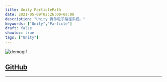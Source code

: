 ```yaml
---
title: Unity ParticlePath
date: 2021-05-09T02:26:00+08:00
description: "Unity 實作粒子路徑系統。"
keywords: ["Unity","Particle"]
draft: false
showtoc: true
tags: ["Unity"]
---
```


![demogif]

## [GitHub][github]

_____________________________________________________________________________
[demogif]:https://i.imgur.com/tNmcGdz.gif
[github]:https://github.com/hybrid274/ParticlePath
